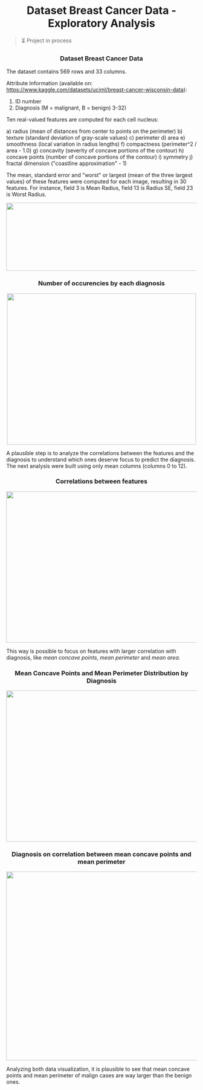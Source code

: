 <h1 align="center">Dataset Breast Cancer Data - Exploratory Analysis</h1>

> ⏳ Project in process

<h3 align="center">Dataset Breast Cancer Data</h3>

The dataset contains 569 rows and 33 columns. 

Attribute Information (available on: https://www.kaggle.com/datasets/uciml/breast-cancer-wisconsin-data):

1) ID number
2) Diagnosis (M = malignant, B = benign)
3-32)

Ten real-valued features are computed for each cell nucleus:

a) radius (mean of distances from center to points on the perimeter)
b) texture (standard deviation of gray-scale values)
c) perimeter
d) area
e) smoothness (local variation in radius lengths)
f) compactness (perimeter^2 / area - 1.0)
g) concavity (severity of concave portions of the contour)
h) concave points (number of concave portions of the contour)
i) symmetry
j) fractal dimension ("coastline approximation" - 1)

The mean, standard error and "worst" or largest (mean of the three
largest values) of these features were computed for each image,
resulting in 30 features. For instance, field 3 is Mean Radius, field
13 is Radius SE, field 23 is Worst Radius.

<p align="center">
  <img width="2000" height="180" src="https://user-images.githubusercontent.com/59098432/205473353-886a9956-c2dd-4298-912b-4556b30816e6.png">
</p>

<h3 align="center">Number of occurencies by each diagnosis</h3>

<p align="center">
  <img width="500" height="400" src="https://user-images.githubusercontent.com/59098432/205528781-d212e394-5dfd-4690-a348-6381c2ead7b1.png">
</p>

A plausible step is to analyze the correlations between the features and the diagnosis to understand which ones deserve focus to predict the diagnosis. The next analysis were built using only mean columns (columns 0 to 12).

<h3 align="center">Correlations between features</h3>

<p align="center">
  <img width="900" height="400" src="https://user-images.githubusercontent.com/59098432/205526529-aa2af0d2-e268-4782-868f-7b87698b5e76.png">
</p>

This way is possible to focus on features with larger correlation with diagnosis, like *mean concave points*, *mean perimeter* and *mean area*.

<h3 align="center">Mean Concave Points and Mean Perimeter Distribution by Diagnosis</h3>

<p align="center">
  <img width="900" height="400" src="https://user-images.githubusercontent.com/59098432/205529737-ce9e7060-c540-449b-a2ac-66663ba4fe7f.png">
</p>

<h3 align="center">Diagnosis on correlation between mean concave points and mean perimeter</h3>

<p align="center">
  <img width="700" height="500" src="https://user-images.githubusercontent.com/59098432/205528973-814eec36-79c9-4fa0-b3fa-3a3dc9f3b429.png">
</p>

Analyzing both data visualization, it is plausible to see that mean concave points and mean perimeter of malign cases are way larger than the benign ones.







